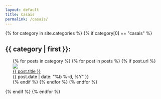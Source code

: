 ```yaml
---
layout: default
title: Casais
permalink: /casais/
---
```


{% for category in site.categories %}
  {% if category[0] == "casais" %}
  <div class="category">
    <h2>{{ category | first }}:</h2>
    <ul class="posts">
    {% for posts in category %}
      {% for post in posts %}
        {% if post.url %}
        <div class="post">
        <a href="{{ post.url | prepend: site.baseurl }}">
          <img class="post-image" src="{{site.baseurl}}{{post.image}}" href="#"></img>
        </a>
        <div class="clear">
          <div class="left">
            <a class="post-link" href="{{ post.url | prepend: site.baseurl }}">{{ post.title }}</a> 
          </div>
          <div class="right">
            <span class="post-date">{{ post.date | date: "%b %-d, %Y" }}</span>
          </div>
        </div>
        <div>
        {% endif %}
      {% endfor %}
    {% endfor %}
    </ul>
  </div>
  {% endif %}
{% endfor %}